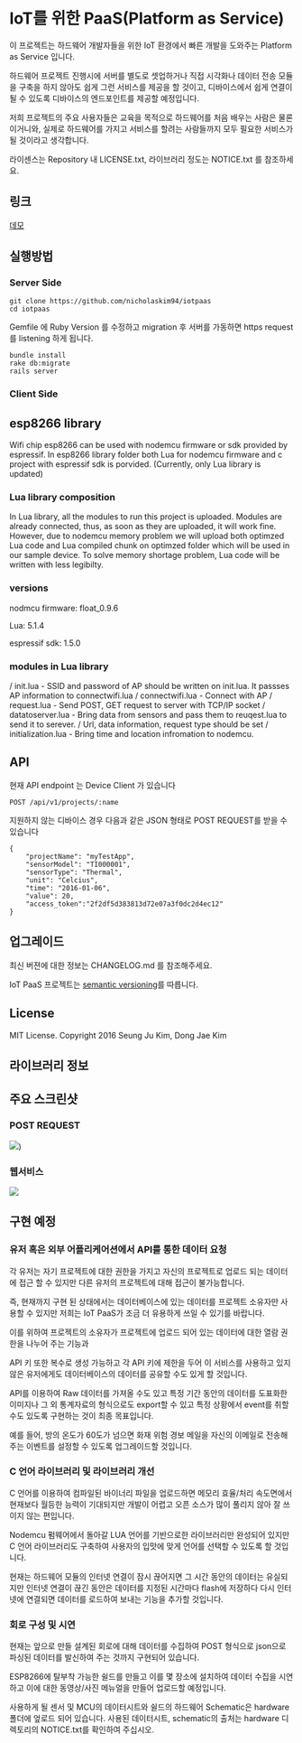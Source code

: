 IoT를 위한 PaaS(Platform as Service)
=======

이 프로젝트는 하드웨어 개발자들을 위한 IoT 환경에서 빠른 개발을 도와주는 Platform as Service 입니다.

하드웨어 프로젝트 진행시에 서버를 별도로 셋업하거나 직접 시각화나 데이터 전송 모듈을 구축을 하지 않아도 쉽게 그런 서비스를 제공을 할 것이고, 디바이스에서 쉽게 연결이 될 수 있도록 디바이스의 엔드포인트를 제공할 예정입니다.

저희 프로젝트의 주요 사용자들은 교육을 목적으로 하드웨어를 처음 배우는 사람은 물론이거니와, 실제로 하드웨어를 가지고 서비스를 할려는 사람들까지 모두 필요한 서비스가 될 것이라고 생각합니다.

라이센스는 Repository 내 LICENSE.txt, 라이브러리 정도는 NOTICE.txt 를 참조하세요.

## 링크

[데모](http://tranquil-sands-4879.herokuapp.com)

## 실행방법

### Server Side


```
git clone https://github.com/nicholaskim94/iotpaas
cd iotpaas
```

Gemfile 에 Ruby Version 를 수정하고 migration 후 서버를 가동하면 https request 를 listening 하게 됩니다.
```
bundle install
rake db:migrate
rails server
```

### Client Side

## esp8266 library

Wifi chip esp8266 can be used with nodemcu firmware or sdk provided by espressif.
In esp8266 library folder both Lua for nodemcu firmware and c project with espressif sdk is porvided. (Currently, only Lua library is updated)

### Lua library composition
In Lua library, all the modules to run this project is uploaded. Modules are already connected, thus, as soon as they are uploaded, it will work fine.
However, due to nodemcu memory problem we will upload both optimzed Lua code and Lua compiled chunk on optimzed folder which will be used in our sample device. 
To solve memory shortage problem, Lua code will be written with less legibilty.

### versions
nodmcu firmware: float_0.9.6

Lua: 5.1.4

espressif sdk: 1.5.0


### modules in Lua library

/ init.lua - SSID and password of AP should be written on init.lua. It passses AP information to connectwifi.lua
/ connectwifi.lua - Connect with AP
/ request.lua - Send POST, GET request to server with TCP/IP socket
/ datatoserver.lua - Bring data from sensors and pass them to reuqest.lua to send it to serever. 
/  			   		 Url, data information, request type should be set
/ initialization.lua - Bring time and location infromation to nodemcu.

## API

현재 API endpoint 는 Device Client 가 있습니다
```
POST /api/v1/projects/:name
```
지원하지 않는 디바이스 경우 다음과 같은 JSON 형태로 POST REQUEST를 받을 수 있습니다

```
{
    "projectName": "myTestApp",
    "sensorModel": "TI000001",
    "sensorType": "Thermal",
    "unit": "Celcius",
    "time": "2016-01-06",
    "value": 20,
    "access_token":"2f2df5d383813d72e07a3f0dc2d4ec12"
}
```

## 업그레이드

최신 버젼에 대한 정보는 CHANGELOG.md 를 참조해주세요.

IoT PaaS 프로젝트는 [semantic versioning](http://semver.org/)를 따릅니다.

## License

MIT License. Copyright 2016 Seung Ju Kim, Dong Jae Kim


## 라이브러리 정보


## 주요 스크린샷
### POST REQUEST
![](http://i.imgur.com/uAePIdQ.png))

### 웹서비스
![](http://i.imgur.com/Z6fpqiq.png)

## 구현 예정
### 유저 혹은 외부 어플리케어션에서 API를 통한 데이터 요청
각 유저는 자기 프로젝트에 대한 권한을 가지고 자신의 프로젝트로 업로드 되는 데이터에 접근 할 수 있지만 다른 유저의 프로젝트에 대해 접근이 불가능합니다.

즉, 현재까지 구현 된 상태에서는 데이터베이스에 있는 데이터를 프로젝트 소유자만 사용할 수 있지만 저희는 IoT PaaS가 조금 더 유용하게 쓰일 수 있기를 바랍니다.

이를 위하여 프로젝트의 소유자가 프로젝트에 업로드 되어 있는 데이터에 대한 열람 권한을 나누어 주는 기능과

API 키 또한 복수로 생성 가능하고 각 API 키에 제한을 두어 이 서비스를 사용하고 있지 않은 유저에게도 데이터베이스의 데이터를 공유할 수도 있게 할 것입니다.

API를 이용하여 Raw 데이터를 가져올 수도 있고 특정 기간 동안의 데이터를 도표화한 이미지나 그 외 통계자료의 형식으로도 export할 수 있고 특정 상황에서 event를 취할 수도 있도록 구현하는 것이 최종 목표입니다.

예를 들어, 방의 온도가 60도가 넘으면 화재 위험 경보 메일을 자신의 이메일로 전송해 주는 이벤트를 설정할 수 있도록 업그레이드할 것입니다.

### C 언어 라이브러리 및 라이브러리 개선
C 언어를 이용하여 컴파일된 바이너리 파일을 업로드하면 메모리 효율/처리 속도면에서 현재보다 월등한 능력이 기대되지만 개발이 어렵고 오픈 소스가 많이 풀리지 않아 잘 쓰이지 않는 편입니다.

Nodemcu 펌웨어에서 돌아갈 LUA 언어를 기반으로한 라이브러리만 완성되어 있지만 C 언어 라이브러리도 구축하여 사용자의 입맛에 맞게 언어를 선택할 수 있도록 할 것입니다.

현재는 하드웨어 모듈의 인터넷 연결이 잠시 끊어지면 그 시간 동안의 데이터는 유실되지만 인터넷 연결이 끊긴 동안은 데이터를 지정된 시간마다 flash에 저장하다 다시 인터넷에 연결되면 데이터를 로드하여 보내는 기능을 추가할 것입니다.

### 회로 구성 및 시연
현재는 앞으로 만들 설계된 회로에 대해 데이터를 수집하여 POST 형식으로 json으로 파싱된 데이터를 발신하여 주는 것까지 구현되어 있습니다. 

ESP8266에 탈부착 가능한 쉴드를 만들고 이를 몇 장소에 설치하여 데이터 수집을 시연하고 이에 대한 동영상/사진 메뉴얼을 만들어 업로드할 예정입니다.

사용하게 될 센서 및 MCU의 데이터시트와 쉴드의 하드웨어 Schematic은 hardware 폴더에 엎로드 되어 있습니다. 사용된 데이터시트, schematic의 출처는 hardware 디렉토리의 NOTICE.txt를 확인하여 주십시오.
